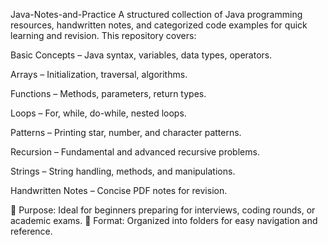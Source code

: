 Java-Notes-and-Practice
A structured collection of Java programming resources, handwritten notes, and categorized code examples for quick learning and revision.
This repository covers:

Basic Concepts – Java syntax, variables, data types, operators.

Arrays – Initialization, traversal, algorithms.

Functions – Methods, parameters, return types.

Loops – For, while, do-while, nested loops.

Patterns – Printing star, number, and character patterns.

Recursion – Fundamental and advanced recursive problems.

Strings – String handling, methods, and manipulations.

Handwritten Notes – Concise PDF notes for revision.

📌 Purpose: Ideal for beginners preparing for interviews, coding rounds, or academic exams.
📂 Format: Organized into folders for easy navigation and reference.
